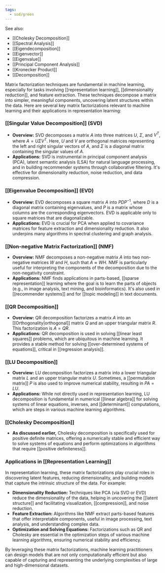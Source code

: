 ```yaml
---
tags:
  - sod/green
---
```


See also:
- [[Cholesky Decomposition]]
- [[Spectral Analysis]]
- [[Eigendecomposition]]
- [[Eigenvector]]
- [[Eigenvalue]]
- [[Principal Component Analysis]]
- [[Kronecker Product]]
- [[Decomposition]]

Matrix factorization techniques are fundamental in machine learning, especially for tasks involving [[representation learning]], [[dimensionality reduction]], and feature extraction. These techniques decompose a matrix into simpler, meaningful components, uncovering latent structures within the data. Here are several key matrix factorizations relevant to machine learning and their applications in representation learning:

### [[Singular Value Decomposition]] (SVD)

- **Overview:** SVD decomposes a matrix $A$ into three matrices $U$, $\Sigma$, and $V^T$, where $A = U\Sigma V^T$. Here, $U$ and $V$ are orthogonal matrices representing the left and right singular vectors of $A$, and $\Sigma$ is a diagonal matrix containing the singular values of $A$.
- **Applications:** SVD is instrumental in principal component analysis (PCA), latent semantic analysis (LSA) for natural language processing, and in building recommender systems through collaborative filtering. It's effective for dimensionality reduction, noise reduction, and data compression.

### [[Eigenvalue Decomposition]] (EVD)

- **Overview:** EVD decomposes a square matrix $A$ into $PDP^{-1}$, where $D$ is a diagonal matrix containing eigenvalues, and $P$ is a matrix whose columns are the corresponding eigenvectors. EVD is applicable only to square matrices that are diagonalizable.
- **Applications:** EVD is crucial for PCA when applied to covariance matrices for feature extraction and dimensionality reduction. It also underpins many algorithms in spectral clustering and graph analysis.

### [[Non-negative Matrix Factorization]] (NMF)

- **Overview:** NMF decomposes a non-negative matrix $A$ into two non-negative matrices $W$ and $H$, such that $A \approx WH$. NMF is particularly useful for interpreting the components of the decomposition due to the non-negativity constraint.
- **Applications:** NMF finds applications in parts-based, [[sparse representation]] learning where the goal is to learn the parts of objects (e.g., in image analysis, text mining, and bioinformatics). It's also used in [[recommender systems]] and for [[topic modeling]] in text documents.

### [[QR Decomposition]]

- **Overview:** QR decomposition factorizes a matrix $A$ into an [[Orthogonality|orthogonal]] matrix $Q$ and an upper triangular matrix $R$. This factorization is $A = QR$.
- **Applications:** QR decomposition is used in solving [[linear least squares]] problems, which are ubiquitous in machine learning. It provides a stable method for solving [[over-determined systems of equations]], critical in [[regression analysis]].

### [[LU Decomposition]]

- **Overview:** LU decomposition factorizes a matrix into a lower triangular matrix $L$ and an upper triangular matrix $U$. Sometimes, a [[permutation matrix]] $P$ is also used to improve numerical stability, resulting in $PA = LU$.
- **Applications:** While not directly used in representation learning, LU decomposition is fundamental in numerical [[linear algebra]] for solving systems of linear equations, inverses, and [[determinant]] computations, which are steps in various machine learning algorithms.

### [[Cholesky Decomposition]]

- **As discussed earlier,** Cholesky decomposition is specifically used for positive definite matrices, offering a numerically stable and efficient way to solve systems of equations and perform optimizations in algorithms that require [[positive definiteness]].

### Applications in [[Representation Learning]]

In representation learning, these matrix factorizations play crucial roles in discovering latent features, reducing dimensionality, and building models that capture the intrinsic structure of the data. For example:

- **Dimensionality Reduction:** Techniques like PCA (via SVD or EVD) reduce the dimensionality of the data, helping in uncovering the [[latent structure]] and facilitating visualization, [[compression]], and noise reduction.
- **Feature Extraction:** Algorithms like NMF extract parts-based features that offer interpretable components, useful in image processing, text analysis, and understanding complex data.
- **Optimization and Solving Equations:** Factorizations such as QR and Cholesky are essential in the optimization steps of various machine learning algorithms, ensuring numerical stability and efficiency.

By leveraging these matrix factorizations, machine learning practitioners can design models that are not only computationally efficient but also capable of capturing and representing the underlying complexities of large and high-dimensional datasets.
